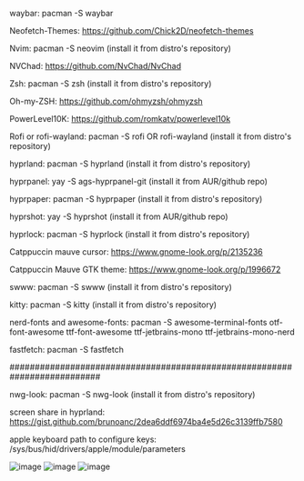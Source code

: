 waybar: pacman -S waybar

Neofetch-Themes: https://github.com/Chick2D/neofetch-themes

Nvim: pacman -S neovim (install it from distro's repository)

NVChad: https://github.com/NvChad/NvChad

Zsh: pacman -S zsh (install it from distro's repository)

Oh-my-ZSH: https://github.com/ohmyzsh/ohmyzsh

PowerLevel10K: https://github.com/romkatv/powerlevel10k

Rofi or rofi-wayland: pacman -S rofi OR rofi-wayland (install it from distro's repository)

hyprland: pacman -S hyprland (install it from distro's repository)

hyprpanel: yay -S ags-hyprpanel-git (install it from AUR/github repo)

hyprpaper: pacman -S hyprpaper (install it from distro's repository)

hyprshot: yay -S hyprshot (install it from AUR/github repo)

hyprlock: pacman -S hyprlock (install it from distro's repository)

Catppuccin mauve cursor: https://www.gnome-look.org/p/2135236

Catppuccin Mauve GTK theme: https://www.gnome-look.org/p/1996672

swww: pacman -S swww (install it from distro's repository)

kitty: pacman -S kitty (install it from distro's repository)

nerd-fonts and awesome-fonts: pacman -S awesome-terminal-fonts otf-font-awesome ttf-font-awesome ttf-jetbrains-mono ttf-jetbrains-mono-nerd

fastfetch: pacman -S fastfetch

##########################################################################

nwg-look: pacman -S nwg-look (install it from distro's repository)

screen share in hyprland: https://gist.github.com/brunoanc/2dea6ddf6974ba4e5d26c3139ffb7580

apple keyboard path to configure keys: /sys/bus/hid/drivers/apple/module/parameters

![image](https://github.com/user-attachments/assets/8ebca8b7-6c8b-4841-8afc-36f53cacd9fb)
![image](https://github.com/user-attachments/assets/9a09b967-f247-4297-8666-ece7e66371eb)
![image](https://github.com/user-attachments/assets/80b86c75-22f3-4b96-a619-5310720f143c)
